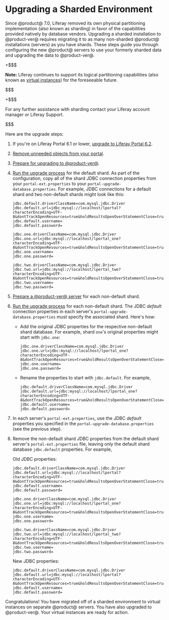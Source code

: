 # Upgrading a Sharded Environment [](id=upgrading-sharded-environment)

Since @product@ 7.0, Liferay removed its own physical partitioning
implementation (also known as sharding) in favor of the capabilities provided
natively by database vendors. Upgrading a sharded installation to @product-ver@
requires migrating it to as many non-sharded @product@ installations (servers)
as you have shards. These steps guide you through configuring the new @product@
servers to use your formerly sharded data and upgrading the data to
@product-ver@. 

+$$$

**Note:** Liferay continues to support its logical partitioning capabilities 
(also known as
[virtual instances](/discover/portal/-/knowledge_base/7-1/setting-up-a-virtual-instance))
for the foreseeable future. 

$$$

+$$$

For any further assistance with sharding contact your Liferay account manager or
Liferay Support. 

$$$

Here are the upgrade steps:

1.  If you're on Liferay Portal 6.1 or lower,
    [upgrade to Liferay Portal 6.2](/discover/deployment/-/knowledge_base/6-2/upgrading-liferay). 

2.  [Remove unneeded objects from your portal](/discover/deployment/-/knowledge_base/7-1/pre-upgrade-speed-up-the-process). 

3.  [Prepare for upgrading to @product-ver@](/discover/deployment/-/knowledge_base/7-1/preparing-an-upgrade-to-liferay-7). 

4.  [Run the upgrade process](/discover/deployment/-/knowledge_base/7-1/running-the-upgrade-process)
    for the default shard. As part of the configuration, copy all of the shard
    JDBC connection properties from  your `portal-ext.properties` to your
    `portal-upgrade-database.properties`. For example, JDBC connections for a
    default shard and two non-default shards might look like this:

        jdbc.default.driverClassName=com.mysql.jdbc.Driver
        jdbc.default.url=jdbc:mysql://localhost/lportal?characterEncoding=UTF-8&dontTrackOpenResources=true&holdResultsOpenOverStatementClose=true&useFastDateParsing=false&useUnicode=true
        jdbc.default.username=
        jdbc.default.password=

        jdbc.one.driverClassName=com.mysql.jdbc.Driver
        jdbc.one.url=jdbc:mysql://localhost/lportal_one?characterEncoding=UTF-8&dontTrackOpenResources=true&holdResultsOpenOverStatementClose=true&useFastDateParsing=false&useUnicode=true
        jdbc.one.username=
        jdbc.one.password=

        jdbc.two.driverClassName=com.mysql.jdbc.Driver
        jdbc.two.url=jdbc:mysql://localhost/lportal_two?characterEncoding=UTF-8&dontTrackOpenResources=true&holdResultsOpenOverStatementClose=true&useFastDateParsing=false&useUnicode=true
        jdbc.two.username=
        jdbc.two.password=

5.  [Prepare a @product-ver@ server](/discover/deployment/-/knowledge_base/7-1/deploying-product)
    for each non-default shard.

6.  [Run the upgrade process](/discover/deployment/-/knowledge_base/7-1/running-the-upgrade-process)
    for each non-default shard. The JDBC *default* connection properties in each
    server's `portal-upgrade-database.properties` must specify the associated
    shard. Here's how: 

    -   Add the original JDBC properties for the respective non-default shard 
        database. For example, shard `one`'s original properties might start with `jdbc.one`:

            jdbc.one.driverClassName=com.mysql.jdbc.Driver
            jdbc.one.url=jdbc:mysql://localhost/lportal_one?characterEncoding=UTF-8&dontTrackOpenResources=true&holdResultsOpenOverStatementClose=true&useFastDateParsing=false&useUnicode=true
            jdbc.one.username=
            jdbc.one.password=

    -   Rename the properties to start with `jdbc.default`. For example, 

            jdbc.default.driverClassName=com.mysql.jdbc.Driver
            jdbc.default.url=jdbc:mysql://localhost/lportal_one?characterEncoding=UTF-8&dontTrackOpenResources=true&holdResultsOpenOverStatementClose=true&useFastDateParsing=false&useUnicode=true
            jdbc.default.username=
            jdbc.default.password=

7.  In each server's `portal-ext.properties`, use the JDBC *default* properties
    you specified in the `portal-upgrade-database.properties` (see the previous
    step). 

8.  Remove the non-default shard JDBC properties from the default shard server's
    `portal-ext.properties` file, leaving only the default shard database
    `jdbc.default` properties. For example,

    Old JDBC properties: 

        jdbc.default.driverClassName=com.mysql.jdbc.Driver
        jdbc.default.url=jdbc:mysql://localhost/lportal?characterEncoding=UTF-8&dontTrackOpenResources=true&holdResultsOpenOverStatementClose=true&useFastDateParsing=false&useUnicode=true
        jdbc.default.username=
        jdbc.default.password=

        jdbc.one.driverClassName=com.mysql.jdbc.Driver
        jdbc.one.url=jdbc:mysql://localhost/lportal_one?characterEncoding=UTF-8&dontTrackOpenResources=true&holdResultsOpenOverStatementClose=true&useFastDateParsing=false&useUnicode=true
        jdbc.one.username=
        jdbc.one.password=

        jdbc.two.driverClassName=com.mysql.jdbc.Driver
        jdbc.two.url=jdbc:mysql://localhost/lportal_two?characterEncoding=UTF-8&dontTrackOpenResources=true&holdResultsOpenOverStatementClose=true&useFastDateParsing=false&useUnicode=true
        jdbc.two.username=
        jdbc.two.password=

    New JDBC properties:

        jdbc.default.driverClassName=com.mysql.jdbc.Driver
        jdbc.default.url=jdbc:mysql://localhost/lportal?characterEncoding=UTF-8&dontTrackOpenResources=true&holdResultsOpenOverStatementClose=true&useFastDateParsing=false&useUnicode=true
        jdbc.default.username=
        jdbc.default.password=

Congratulations! You have migrated off of a sharded environment to virtual
instances on separate @product@ servers. You have also upgraded to
@product-ver@. Your virtual instances are ready for action. 

